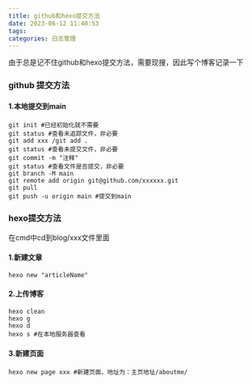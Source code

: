```yaml
---
title: github和hexo提交方法
date: 2023-06-12 11:40:53
tags:
categories: 日志管理
---
```


由于总是记不住github和hexo提交方法，需要现搜，因此写个博客记录一下

<!-- more -->

### github 提交方法
#### 1.本地提交到main

```
git init #已经初始化就不需要
git status #查看未追踪文件，非必要
git add xxx /git add .
git status #查看未提交文件，非必要
git commit -m "注释"
git status #查看文件是否提交，非必要
git branch -M main
git remote add origin git@github.com/xxxxxx.git
git pull
git push -u origin main #提交到main
```



### hexo提交方法

在cmd中cd到blog/xxx文件里面

#### 1.新建文章

```
hexo new "articleName"
```

#### 2.上传博客

```
hexo clean
hexo g
hexo d
hexo s #在本地服务器查看
```

#### 3.新建页面

```
hexo new page xxx #新建页面，地址为：主页地址/aboutme/
```

